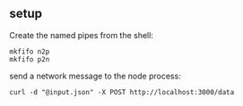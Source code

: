 ## setup

Create the named pipes from the shell:

```
mkfifo n2p
mkfifo p2n
```

send a network message to the node process:

```
curl -d "@input.json" -X POST http://localhost:3000/data
```
